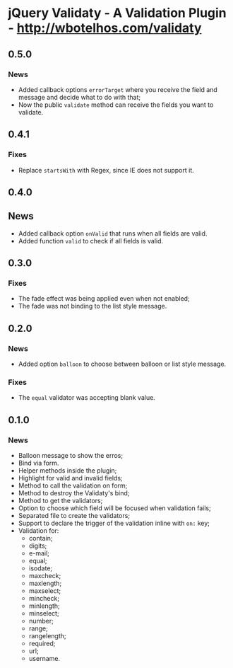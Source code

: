 # jQuery Validaty - A Validation Plugin - http://wbotelhos.com/validaty

## 0.5.0

### News

+ Added callback options `errorTarget` where you receive the field and message and decide what to do with that;
+ Now the public `validate` method can receive the fields you want to validate.

## 0.4.1

### Fixes

+ Replace `startsWith` with Regex, since IE does not support it.

## 0.4.0

## News

+ Added callback option `onValid` that runs when all fields are valid.
+ Added function `valid` to check if all fields is valid.

## 0.3.0

### Fixes

+ The fade effect was being applied even when not enabled;
+ The fade was not binding to the list style message.

## 0.2.0

### News

+ Added option `balloon` to choose between balloon or list style message.

### Fixes

+ The `equal` validator was accepting blank value.

## 0.1.0

### News

+ Balloon message to show the erros;
+ Bind via form.
+ Helper methods inside the plugin;
+ Highlight for valid and invalid fields;
+ Method to call the validation on form;
+ Method to destroy the Validaty's bind;
+ Method to get the validators;
+ Option to choose which field will be focused when validation fails;
+ Separated file to create the validators;
+ Support to declare the trigger of the validation inline with `on:` key;
+ Validation for:
  - contain;
  - digits;
  - e-mail;
  - equal;
  - isodate;
  - maxcheck;
  - maxlength;
  - maxselect;
  - mincheck;
  - minlength;
  - minselect;
  - number;
  - range;
  - rangelength;
  - required;
  - url;
  - username.
